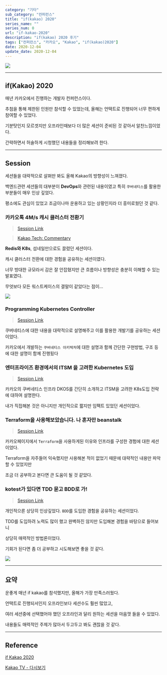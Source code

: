 ```yaml
---
category: "기타"
sub_category: "컨퍼런스"
title: "if(kakao) 2020"
series_name: ""
series_num: 0
url: "if-kakao-2020"
description: "if(kakao) 2020 후기"
tags: ["컨퍼런스", "카카오", "Kakao", "if(kakao)2020"]
date: 2020-12-04
update_date: 2020-12-04
---
```


![](https://www.notion.so/image/https%3A%2F%2Fs3-us-west-2.amazonaws.com%2Fsecure.notion-static.com%2F3cfa6ee9-8067-4167-a089-76bad7d2b1fa%2Fimg_sns.jpg?table=block&id=10339ff6-a624-428d-b04d-20ef9e27455a&width=2580&userId=038a9d8a-4e75-4deb-a374-ed6ff93980c6&cache=v2)

***

## if(Kakao) 2020

매년 카카오에서 진행하는 개발자 컨퍼런스이다.

추첨을 통해 제한된 인원만 참석할 수 있었는데, 올해는 언택트로 진행되어 너무 편하게 참여할 수 있었다.

기분탓인지 모르겟지만 오프라인때보다 더 많은 세션이 준비된 것 같아서 알찬느낌이었다.

간략하면서 허술하게 시청했던 내용들을 정리해보려 한다.

***

## Session

세션들을 대략적으로 살펴만 봐도 올해 Kakao의 방향성이 느껴졌다.

백엔드관련 세션들의 대부분이 **DevOps**와 관련된 내용이였고 특히 `쿠버네티스`를 활용한 부분들이 매우 인상 깊었다.

평소에도 관심이 있었고 조금이나마 운용하고 있는 상황인지라 더 흥미로웠던 것 같다.

### 카카오톡 4M/s 캐시 클러스터 전환기

> [Session Link](https://tv.kakao.com/embed/player/cliplink/414132080?service=kakao_tv&section=channel&profile=HIGH&wmode=transparent&popup=1&autoplay=1) 

> [Kakao Tech: Commentary](https://tech.kakao.com/2020/11/10/if-kakao-2020-commentary-01-kakao)

**Redis와 K8s**, 섬네일만으로도 끌렸던 세션이다. 

캐시 클러스터 전환에 대한 경험을 공유하는 세션이였다.

너무 방대한 규모라서 감은 잘 안잡혔지만 큰 흐름이나 방향성은 충분히 이해할 수 있는 발표였다.

무엇보다 모든 워스트케이스의 결말이 같았다는 점이...

![](https://www.notion.so/image/https%3A%2F%2Fs3-us-west-2.amazonaws.com%2Fsecure.notion-static.com%2F47282dcc-4a5f-4c44-a2ce-88d1cc08df2e%2F_2020-12-01__9.34.34.png?table=block&id=562a6f2d-2ad5-4c23-bca1-77bb2cce45f4&width=2580&userId=038a9d8a-4e75-4deb-a374-ed6ff93980c6&cache=v2)

### Programming Kubernetes Controller

> [Session Link](https://tv.kakao.com/embed/player/cliplink/414072325?service=kakao_tv&section=channel&profile=HIGH&wmode=transparent&popup=1&autoplay=1)

쿠버네티스에 대한 내용을 대략적으로 설명해주고 이를 활용한 개발기를 공유하는 세션이었다.

카카오에서 개발하는 `쿠버네티스 아키텍처`에 대한 설명과 함께 간단한 구현방법, 구조 등에 대한 설명이 함께 진행됬다

### 엔터프라이즈 환경에서의 ITSM 을 고려한 Kubernetes 도입

> [Session Link](https://tv.kakao.com/embed/player/cliplink/414072321?service=kakao_tv&section=channel&profile=HIGH&wmode=transparent&popup=1&autoplay=1)

카카오의 쿠버네티스 인프라 DKOS를 간단히 소개하고 ITSM을 고려한 K8s도입 전략에 대하여 설명한다.

내가 직접해본 것은 아니지만 개인적으로 짧지만 임팩트 있었던 세션이었다.

### Terraform을 사용해보았습니다. 나 혼자만 beanstalk

> [Session Link](https://tv.kakao.com/embed/player/cliplink/414072246?service=kakao_tv&section=channel&profile=HIGH&wmode=transparent&popup=1&autoplay=1)

카카오페이지에서 `Terraform`을 사용하게된 이유와 인프라를 구성한 경험에 대한 세션이었다.

Terraform을 자주들어 익숙했지만 사용해본 적이 없었기 때문에 대략적인 내용만 파악할 수 있었지만

조금 더 공부하고 본다면 큰 도움이 될 것 같았다.

### kotest가 있다면 TDD 묻고 BDD로 가!

> [Session Link](https://tv.kakao.com/embed/player/cliplink/414004682?service=kakao_tv&section=channel&profile=HIGH&wmode=transparent&popup=1&autoplay=1)

개인적으론 상당히 인상깊었다. `BDD`를 도입한 경험을 공유하는 세션이었다. 

TDD를 도입하려 노력도 많이 했고 완벽하진 않지만 도입해본 경험을 바탕으로 들어보니

상당히 매력적인 방법론이었다.

기회가 된다면 좀 더 공부하고 시도해보면 좋을 것 같다.

![](https://www.notion.so/image/https%3A%2F%2Fs3-us-west-2.amazonaws.com%2Fsecure.notion-static.com%2Fc1ee0115-ecf4-4831-b63a-8767ace94a2f%2F_2020-12-04__4.50.32.png?table=block&id=2de0a46f-73ce-4276-a6f1-43476991385f&width=2580&userId=038a9d8a-4e75-4deb-a374-ed6ff93980c6&cache=v2)

***

## 요약

운좋게 매년 if kakao를 참석했지만, 올해가 가장 만족스러웠다.

언택트로 진행되서인지 오프라인보다 세션수도 훨씬 많았고,

여러 세션중에 선택했어야 했던 오프라인과 달리 원하는 세션을 마음껏 들을 수 있었다.

내용들도 매력적인 주제가 많아서 두고두고 봐도 괜찮을 것 같다.

***

## Reference

<span class="reference">

[if Kakao 2020](https://if.kakao.com)

[Kakao TV - 다시보기](https://tv.kakao.com/channel/3693125/video)

</span>
